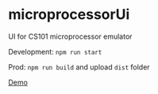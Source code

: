 # microprocessorUi
UI for CS101 microprocessor emulator

Development:
```npm run start```

Prod:
```npm run build```
and upload `dist` folder


[Demo](https://d3lo92uftxhq1a.cloudfront.net/all-microprocessors/)

